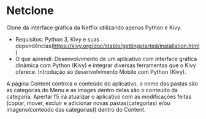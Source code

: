 # Netclone 
Clone da interface gráfica da Netflix utilizando apenas Python e Kivy. 
- Requisitos: Python 3, Kivy e suas dependências(https://kivy.org/doc/stable/gettingstarted/installation.html)
- O que aprendi: Desenvolvimento de um aplicativo com interface gráfica dinâmica com Python (Kivy) e integrar diversas ferramentas que o 
Kivy oferece. Introdução ao desenvolvimento Mobile com Python (Kivy).

A página Content controla o conteúdo do aplicativo, o nome das pastas são as categorias do Menu e as images dentro delas são o conteúdo da 
categoria. Apertar f5 irá atualizar o aplicativo com as modificações feitas (copiar, mover, excluir e adicionar novas pastas(categorias) e/ou imagens(conteúdo das categorias)) dentro do Content.
